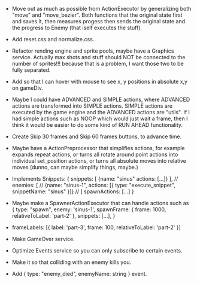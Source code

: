 * Move out as much as possible from ActionExecutor by generalizing both "move" and "move_bezier".
Both functions that the original state first and saves it, then measures progess then sends the
original state and the progress to Enemy (that iself executes the stuff).

* Add reset.css and normalize.css.

* Refactor rending engine and sprite pools, maybe have a Graphics service.
Actually max shots and stuff should NOT be connected to the number of sprites!!! because that is a
problem, I want those two to be fully separated.

* Add so that I can hover with mouse to see x, y positions in absolute x,y on gameDiv.

* Maybe I could have ADVANCED and SIMPLE actions, where ADVANCED actions are transformed into
SIMPLE actions. SIMPLE actions are executed by the game engine and the ADVANCED actions are "utils".
If I had simple actions such as NOOP which would just wait a frame, then I think it would be
easier to do some kind of RUN AHEAD functionality.

* Create Skip 30 frames and Skip 60 frames buttons, to advance time.

* Maybe have a ActionPreprocessor that simplifies actions, for example expands repeat actions, or
turns all rotate around point actions into individual set_position actions, or turns all absolute
moves into relative moves (dunno, can maybe simplify things, maybe.)

* Implements Snippets:
{
   snippets: [
      {name: "sinus" actions: [...]}
   ],
   // enemies: [
   //   {name: "sinus-1", actions: [{ type: "execute_snippet", snippetName: "sinus" }]}
   // ]
   spawnActions: [...]
}

* Maybe make a SpawnerActionExecutor that can handle actions such as
{
   type: "spawn",
   enemy: 'sinus-1',
   spawnFrame: { frame: 1000, relativeToLabel: 'part-2' },
   snippets: [...],
}

* frameLabels: [{ label: 'part-3', frame: 100, relativeToLabel: 'part-2' }]

* Make GameOver service.

* Optimize Events service so you can only subscribe to certain events.

* Make it so that colliding with an enemy kills you.

* Add { type: "enemy_died", enemyName: string } event.